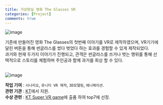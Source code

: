 ```yaml
---
title: 가상현실 영화 The Glasses VR
categories: [Project]
comments: true
---
```

![image](https://user-images.githubusercontent.com/55519519/126888951-46bb2883-74e0-4dd1-a7c0-f3a6a39105ae.png)

기존에 만들어진 영화 The Glasses의 첫번째 이야기를 VR로 제작하였으며, VR기기에 달린 버튼을 통해 썬글라스를 썼다 벗었다 하는 효과를 경험할 수 있게 제작되었다.<br> 
과거와 현재 두가지 이야기가 진행되고, 관객은 썬글라스를 쓰거나 벗는 행위를 통해 선택적으로 스토리를 체험하며 주인공과 함께 과거를 회상 할 수 있다.<br><br>

![image](https://user-images.githubusercontent.com/55519519/126888945-1a65c3f1-a507-4b56-9912-7924416ab626.png)

<b>작업 기여</b> : `시나리오`, `유니티 VR 제작`, `3D모델링`, `애니메이션`.  <br>
<b>관련 기관</b> : [KT]에서 지원.<br>
<b>수상 관련</b> : [KT Super VR game]에 출품 하여 top7에 선정.<br>

[KT]:                 https://www.kt.com/
[KT Super VR game]:      http://www.ktsupervr.co.kr/sv/service_2.html
